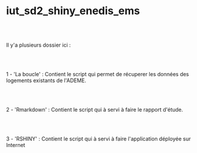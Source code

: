 # iut_sd2_shiny_enedis_ems

<br> <br>

Il y'a plusieurs dossier ici : 

<br> <br>

1 - 'La boucle' : Contient le script qui permet de récuperer les données des logements existants de l'ADEME. 

<br> <br> 

2 - 'Rmarkdown' : Contient le script qui à servi à faire le rapport d'étude.

<br><br>

3 - 'RSHINY' : Contient le script qui à servi à faire l'application déployée sur Internet
